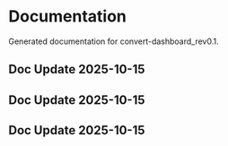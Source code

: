 # Documentation

Generated documentation for convert-dashboard_rev0.1.

## Doc Update 2025-10-15

## Doc Update 2025-10-15

## Doc Update 2025-10-15
